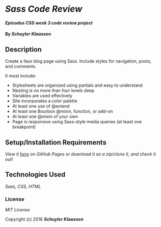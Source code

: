 # _Sass Code Review_

#### _Epicodus CSS week 3 code review project_

#### By _**Schuyler Klaassen**_

## Description

Create a faux blog page using Sass. Include styles for navigation, posts, and comments.

It must include:

 - Stylesheets are organized using partials and easy to understand
 - Nesting is no more than four levels deep
 - Variables are used effectively
 - Site incorporates a color palette
 - At least one use of @extend
 - At least one Bourbon @mixin, function, or add-on
 - At least one @mixin of your own
 - Page is responsive using Sass-style media queries (at least one breakpoint)

## Setup/Installation Requirements

_View it [here](https://schuylermk.github.io/CSS-Week-3-Sass-codeReview/) on GitHub Pages or download it as a zip/clone it, and check it out!_

## Technologies Used

_Sass, CSS, HTML_

### License

*MIT License*

Copyright (c) 2016 **_Schuyler Klaassen_**
